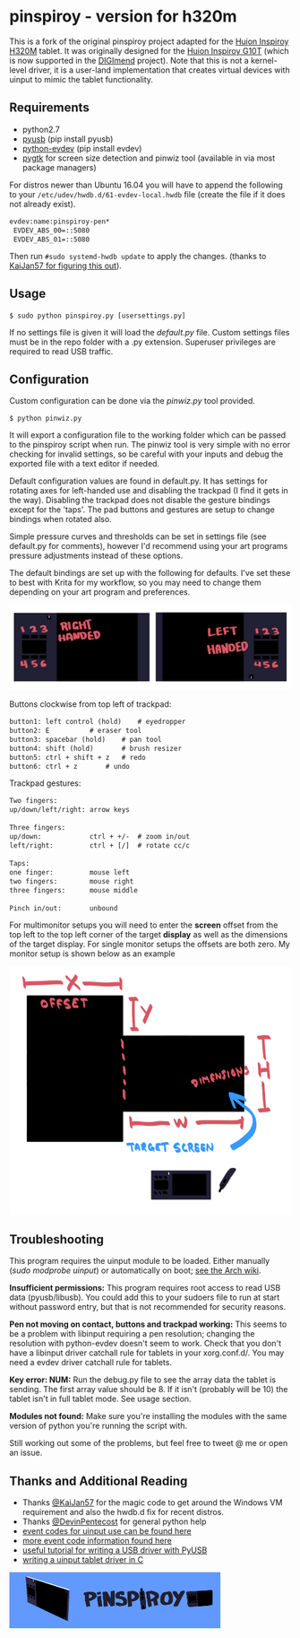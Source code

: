 # pinspiroy - version for h320m

This is a fork of the original pinspiroy project adapted for the [Huion
Inspiroy H320M]() tablet.
It was originally designed for the [Huion Inspiroy G10T](https://www.huiontablet.com/g10t.html) (which is now supported in the [DIGImend]() project). Note that this is not a kernel-level driver, it is a user-land implementation that creates virtual devices with uinput to mimic the tablet functionality.

## Requirements
- python2.7
- [pyusb](https://walac.github.io/pyusb/) (pip install pyusb)
- [python-evdev](https://github.com/gvalkov/python-evdev) (pip install evdev)
- [pygtk]() for screen size detection and pinwiz tool (available in via most package managers)

For distros newer than Ubuntu 16.04 you will have to append the following to your `/etc/udev/hwdb.d/61-evdev-local.hwdb` file (create the file if it does not already exist).
```
evdev:name:pinspiroy-pen*
 EVDEV_ABS_00=::5080
 EVDEV_ABS_01=::5080
```
Then run `#sudo systemd-hwdb update` to apply the changes. (thanks to [KaiJan57 for figuring this out](https://github.com/dannytaylor/pinspiroy/issues/6)).


## Usage

```
$ sudo python pinspiroy.py [usersettings.py]
```

If no settings file is given it will load the *default.py* file. Custom settings files must be in the repo folder with a .py extension. Superuser privileges are required to read USB traffic.


## Configuration
Custom configuration can be done via the *pinwiz.py* tool provided. 
```
$ python pinwiz.py
```
It will export a configuration file to the working folder which can be passed to the pinspiroy script when run. The pinwiz tool is very simple with no error checking for invalid settings, so be careful with your inputs and debug the exported file with a text editor if needed.

Default configuration values are found in default.py. It has settings for rotating axes for left-handed use and disabling the trackpad (I find it gets in the way). Disabling the trackpad does not disable the gesture bindings except for the 'taps'. The pad buttons and gestures are setup to change bindings when rotated also.

Simple pressure curves and thresholds can be set in settings file (see default.py for comments), however I'd recommend using your art programs pressure adjustments instead of these options.

The default bindings are set up with the following for defaults. I've set these to best with Krita for my workflow, so you may need to change them depending on your art program and preferences.

![](https://github.com/dannytaylor/pinspiroy/blob/master/docs/buttons.png)

Buttons clockwise from top left of trackpad:

```
button1: left control (hold)	# eyedropper
button2: E			# eraser tool
button3: spacebar (hold)	# pan tool
button4: shift (hold)		# brush resizer
button5: ctrl + shift + z	# redo
button6: ctrl + z		# undo
```


Trackpad gestures:
```
Two fingers:
up/down/left/right: arrow keys

Three fingers:
up/down:            ctrl + +/-  # zoom in/out 		
left/right:         ctrl + [/]  # rotate cc/c

Taps:
one finger:         mouse left
two fingers:        mouse right
three fingers:      mouse middle

Pinch in/out:       unbound

```

For multimonitor setups you will need to enter the **screen** offset from the top left to the top left corner of the target **display** as well as the dimensions of the target display. For single monitor setups the offsets are both zero. My monitor setup is shown below as an example

![](https://github.com/dannytaylor/pinspiroy/blob/master/docs/monitors.png)

## Troubleshooting
This program requires the uinput module to be loaded. Either manually (_sudo modprobe uinput_)
or automatically on boot; [see the Arch wiki](https://wiki.archlinux.org/index.php/Kernel_modules).

**Insufficient permissions:** This program requires root access to read USB data (pyusb/libusb). You could add this to your sudoers file to run at start without password entry, but that is not recommended for security reasons.

**Pen not moving on contact, buttons and trackpad working:** This seems to be a problem with libinput requiring a pen resolution; changing the resolution with python-evdev doesn't seem to work. Check that you don't have a libinput driver catchall rule for tablets in your xorg.conf.d/. You may need a evdev driver catchall rule for tablets.

**Key error: NUM:** Run the debug.py file to see the array data the tablet is sending. The first array value should be 8. If it isn't (probably will be 10) the tablet isn't in full tablet mode. See usage section.

**Modules not found:** Make sure you're installing the modules with the same version of python you're running the script with.

Still working out some of the problems, but feel free to tweet @ me or open an issue.

## Thanks and Additional Reading
- Thanks [@KaiJan57](https://github.com/KaiJan57) for the magic code to get around the Windows VM requirement and also the hwdb.d fix for recent distros.
- Thanks [@DevinPentecost](https://github.com/DevinPentecost) for general python help
- [event codes for uinput use can be found here](https://github.com/torvalds/linux/blob/master/include/uapi/linux/input-event-codes.h)
- [more event code information found here](https://www.kernel.org/doc/Documentation/input/event-codes.txt)
- [useful tutorial for writing a USB driver with PyUSB](https://www.linuxvoice.com/drive-it-yourself-usb-car-6/)
- [writing a uinput tablet driver in C](http://gerev.github.io/laptop-cintiq/)


![](https://github.com/dannytaylor/pinspiroy/blob/master/docs/spin2.gif)
